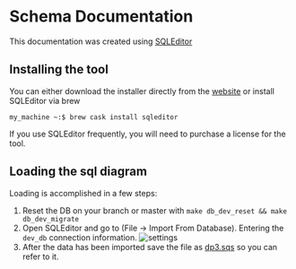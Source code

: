 # Schema Documentation

This documentation was created using [SQLEditor](https://www.malcolmhardie.com/sqleditor/)

## Installing the tool

You can either download the installer directly from the [website](https://www.malcolmhardie.com/sqleditor/)
 or install SQLEditor via brew

```console
my_machine ~:$ brew cask install sqleditor
```

If you use SQLEditor frequently, you will need to purchase a license for the tool.

## Loading the sql diagram

Loading is accomplished in a few steps:

1. Reset the DB on your branch or master with `make db_dev_reset && make db_dev_migrate`
2. Open SQLEditor and go to (File -> Import From Database).  Entering the `dev_db` connection information. ![settings](SQLEditor_import.png)
3. After the data has been imported save the file as [dp3.sqs](./dp3.sqs) so you can refer to it.
